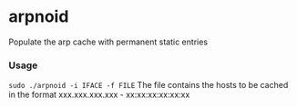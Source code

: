 # arpnoid
Populate the arp cache with permanent static entries

### Usage
`sudo ./arpnoid -i IFACE -f FILE`
The file contains the hosts to be cached in the format xxx.xxx.xxx.xxx - xx:xx:xx:xx:xx:xx
